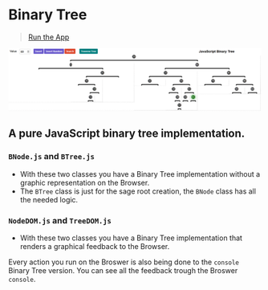 # Binary Tree

> <a href="https://lufemas.github.io/binary-tree-jr/">Run the App</a>

<img src="./assets/screenshot.png" alt="Binary Tree App screenshot">

##   A pure JavaScript binary tree implementation. 

### `BNode.js` and `BTree.js`
-   With these two classes you have a Binary Tree implementation without a graphic representation on the Browser.
-   The `BTree` class is just for the sage root creation, the `BNode` class has all the needed logic.

### `NodeDOM.js` and `TreeDOM.js`
-   With these two classes you have a Binary Tree implementation that renders a graphical feedback to the Browser.

Every action you run on the Broswer is also being done to the `console` Binary Tree version. You can see all the feedback trough the Broswer `console`.
